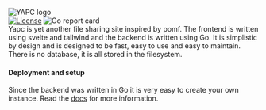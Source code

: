 ![YAPC logo](https://pomf.080609.xyz/img/logo-dark.svg)<br>
[![License](https://img.shields.io/github/license/hexahigh/yapc)](https://github.com/hexahigh/yapc/blob/main/LICENSE)
![Go report card](https://goreportcard.com/badge/github.com/hexahigh/yapc/backend)<br>
Yapc is yet another file sharing site inspired by pomf.
The frontend is written using svelte and tailwind and the backend is written using Go.
It is simplistic by design and is designed to be fast, easy to use and easy to maintain.
There is no database, it is all stored in the filesystem.
#### Deployment and setup
Since the backend was written in Go it is very easy to create your own instance.
Read the [docs](https://github.com/hexahigh/yapc/blob/main/docs/installation.md) for more information.
